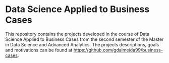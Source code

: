 # Data Science Applied to Business Cases

This repository contains the projects developed in the course of Data Science Applied to Business Cases from the second semester of the Master in Data Science and Advanced Analytics. The projects descriptions, goals and motivations can be found at https://github.com/gdalmeida99/business-cases. 
